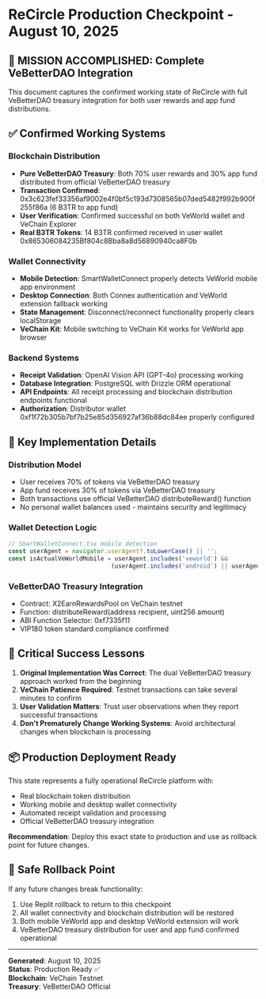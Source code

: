 # ReCircle Production Checkpoint - August 10, 2025

## 🎯 MISSION ACCOMPLISHED: Complete VeBetterDAO Integration

This document captures the confirmed working state of ReCircle with full VeBetterDAO treasury integration for both user rewards and app fund distributions.

## ✅ Confirmed Working Systems

### Blockchain Distribution
- **Pure VeBetterDAO Treasury**: Both 70% user rewards and 30% app fund distributed from official VeBetterDAO treasury
- **Transaction Confirmed**: 0x3c623fef33356af9002e4f0bf5c193d7308565b07ded5482f992b900f255f86a (6 B3TR to app fund)
- **User Verification**: Confirmed successful on both VeWorld wallet and VeChain Explorer
- **Real B3TR Tokens**: 14 B3TR confirmed received in user wallet 0x865306084235Bf804c8Bba8a8d56890940ca8F0b

### Wallet Connectivity
- **Mobile Detection**: SmartWalletConnect properly detects VeWorld mobile app environment
- **Desktop Connection**: Both Connex authentication and VeWorld extension fallback working
- **State Management**: Disconnect/reconnect functionality properly clears localStorage
- **VeChain Kit**: Mobile switching to VeChain Kit works for VeWorld app browser

### Backend Systems  
- **Receipt Validation**: OpenAI Vision API (GPT-4o) processing working
- **Database Integration**: PostgreSQL with Drizzle ORM operational
- **API Endpoints**: All receipt processing and blockchain distribution endpoints functional
- **Authorization**: Distributor wallet 0xf1f72b305b7bf7b25e85d356927af36b88dc84ee properly configured

## 🔧 Key Implementation Details

### Distribution Model
- User receives 70% of tokens via VeBetterDAO treasury
- App fund receives 30% of tokens via VeBetterDAO treasury  
- Both transactions use official VeBetterDAO distributeReward() function
- No personal wallet balances used - maintains security and legitimacy

### Wallet Detection Logic
```typescript
// SmartWalletConnect.tsx mobile detection
const userAgent = navigator.userAgent?.toLowerCase() || '';
const isActualVeWorldMobile = userAgent.includes('veworld') && 
                             (userAgent.includes('android') || userAgent.includes('iphone'));
```

### VeBetterDAO Treasury Integration
- Contract: X2EarnRewardsPool on VeChain testnet
- Function: distributeReward(address recipient, uint256 amount) 
- ABI Function Selector: 0xf7335f11
- VIP180 token standard compliance confirmed

## 🚨 Critical Success Lessons

1. **Original Implementation Was Correct**: The dual VeBetterDAO treasury approach worked from the beginning
2. **VeChain Patience Required**: Testnet transactions can take several minutes to confirm
3. **User Validation Matters**: Trust user observations when they report successful transactions
4. **Don't Prematurely Change Working Systems**: Avoid architectural changes when blockchain is processing

## 📦 Production Deployment Ready

This state represents a fully operational ReCircle platform with:
- Real blockchain token distribution 
- Working mobile and desktop wallet connectivity
- Automated receipt validation and processing
- Official VeBetterDAO treasury integration

**Recommendation**: Deploy this exact state to production and use as rollback point for future changes.

## 🔄 Safe Rollback Point

If any future changes break functionality:
1. Use Replit rollback to return to this checkpoint
2. All wallet connectivity and blockchain distribution will be restored
3. Both mobile VeWorld app and desktop VeWorld extension will work
4. VeBetterDAO treasury distribution for user and app fund confirmed operational

---
**Generated**: August 10, 2025  
**Status**: Production Ready ✅  
**Blockchain**: VeChain Testnet  
**Treasury**: VeBetterDAO Official